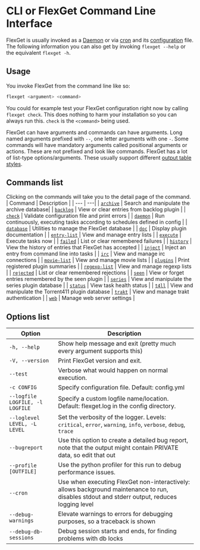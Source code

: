 # CLI or FlexGet Command Line Interface
FlexGet is usually invoked as a [Daemon](/Daemon) or via [cron](/InstallWizard/Partial/Crontab) and its [configuration](/Configuration) file. The following information you can also get by invoking `flexget --help` or the equivalent `flexget -h`.

## Usage
You invoke FlexGet from the command line like so:
```bash
flexget <argument> <command>
```
You could for example test your FlexGet configuration right now by calling `flexget check`. This does nothing to harm your installation so you can always run this. `check` is the `<command>` being used. 

FlexGet can have arguments and commands can have arguments. Long named arguments prefixed with `--`, one letter arguments with one `-`. Some commands will have mandatory arguments called positional arguments or actions. These are not prefixed and look like commands. FlexGet has a lot of list-type options/arguments. These usually support different [output table styles](/CLI/--table-styles).

## Commands list
Clicking on the commands will take you to the detail page of the command.
| Command | Description |
| --- | ---|
| [`archive`](/CLI/archive) | Search and manipulate the archive database|
| [`backlog`](/CLI/backlog) | View or clear entries from backlog plugin |
| [`check`](/CLI/check) | Validate configuration file and print errors |
| [`daemon`](/CLI/daemon) | Run continuously, executing tasks according to schedules defined in config |
| [`database`](/CLI/database) | Utilities to manage the FlexGet database |
| [`doc`](/CLI/doc) | Display plugin documentation |
| [`entry-list`](/CLI/entry-list) | View and manage entry lists |
| [`execute`](/CLI/execute) | Execute tasks now |
| [`failed`](/CLI/failed) | List or clear remembered failures |
| [`history`](/CLI/history) | View the history of entries that FlexGet has accepted |
| [`inject`](/CLI/inject) | Inject an entry from command line into tasks |
| [`irc`](/CLI/irc) | View and manage irc connections |
| [`movie-list`](/CLI/movie-list) | View and manage movie lists |
| [`plugins`](/CLI/plugins) | Print registered plugin summaries |
| [`regexp-list`](/CLI/regexp-list) | View and manage regexp lists |
| [`rejected`](/CLI/rejected) | List or clear remembered rejections |
| [`seen`](/CLI/seen) | View or forget entries remembered by the seen plugin |
| [`series`](/CLI/series) | View and manipulate the series plugin database | 
| [`status`](/CLI/status) | View task health status |
| [`t4ll`](/CLI/t411) | View and manipulate the Torrent411 plugin database
| [`trakt`](/CLI/trakt) | View and manage trakt authentication |
| [`web`](/CLI/web) | Manage web server settings |

## Options list
| Option | Description |
| --- | --- |
| `-h, --help` | Show help message and exit (pretty much every argument supports this) |
| `-V, --version` | Print FlexGet version and exit. |
| `--test` | Verbose what would happen on normal execution. |
| `-c CONFIG` | Specify configuration file. Default: config.yml |
| `--logfile LOGFILE, -l LOGFILE` | Specify a custom logfile name/location. Default: flexget.log in the config directory. |
| `--loglevel LEVEL, -L LEVEL` | Set the verbosity of the logger. Levels: `critical`, `error`, `warning`, `info`, `verbose`, `debug`, `trace` |
| `--bugreport` | Use this option to create a detailed bug report, note that the output might contain PRIVATE data, so edit that out |
| `--profile [OUTFILE]` | Use the python profiler for this run to debug performance issues. |
| `--cron` | Use when executing FlexGet non-interactively: allows background maintenance to run, disables stdout and stderr output, reduces logging level |
| `--debug-warnings` | Elevate warnings to errors for debugging purposes, so a traceback is shown
| `--debug-db-sessions` | Debug session starts and ends, for finding problems with db locks |